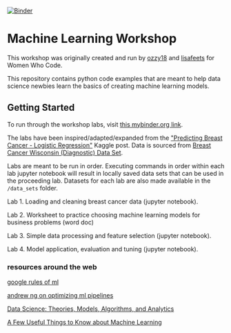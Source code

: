 [![Binder](https://mybinder.org/badge.svg)](https://mybinder.org/v2/gh/lisafeets/machine-learning-workshop/master)

# Machine Learning Workshop 

This workshop was originally created and run by [ozzy18](https://github.com/ozzy18) and [lisafeets](https://github.com/lisafeets) for Women Who Code. 

This repository contains python code examples that are meant to help data science newbies learn the basics of creating machine learning models. 

## Getting Started

To run through the workshop labs, visit [this mybinder.org link](https://mybinder.org/v2/gh/lisafeets/machine-learning-workshop/master).

The labs have been inspired/adapted/expanded from the ["Predicting Breast Cancer - Logistic Regression"](https://www.kaggle.com/leemun1/predicting-breast-cancer-logistic-regression) Kaggle post. Data is sourced from [Breast Cancer Wisconsin (Diagnostic) Data Set](https://archive.ics.uci.edu/ml/datasets/Breast+Cancer+Wisconsin+%28Diagnostic%29). 

Labs are meant to be run in order. Executing commands in order within each lab jupyter notebook will result in locally saved data sets that can be used in the proceeding lab. Datasets for each lab are also made available in the `/data_sets` folder.

Lab 1. Loading and cleaning breast cancer data (jupyter notebook).

Lab 2. Worksheet to practice choosing machine learning models for business problems (word doc)

Lab 3. Simple data processing and feature selection (jupyter notebook).

Lab 4. Model application, evaluation and tuning (jupyter notebook).


### resources around the web 
[google rules of ml](https://developers.google.com/machine-learning/guides/rules-of-ml/)

[andrew ng on optimizing ml pipelines](http://cs229.stanford.edu/materials/ML-advice.pdf)

[Data Science: Theories, Models, Algorithms, and Analytics](https://srdas.github.io/Papers/DSA_Book.pdf)

[A Few Useful Things to Know about Machine Learning](https://homes.cs.washington.edu/~pedrod/papers/cacm12.pdf)
